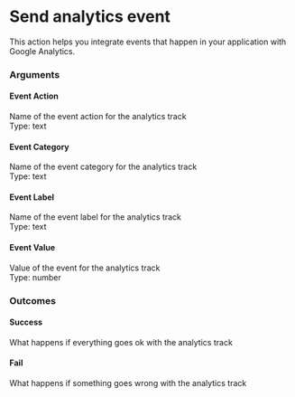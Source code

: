 # Send analytics event

This action helps you integrate events that happen in your application with Google Analytics.

### Arguments

#### Event Action

Name of the event action for the analytics track  
Type: text

#### Event Category

Name of the event category for the analytics track  
Type: text

#### Event Label

Name of the event label for the analytics track  
Type: text

#### Event Value

Value of the event for the analytics track  
Type: number

### Outcomes

#### Success

What happens if everything goes ok with the analytics track

#### Fail

What happens if something goes wrong with the analytics track

